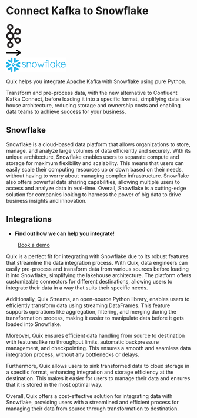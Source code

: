 # Connect Kafka to Snowflake

<div class="connect-images cards blog-grid-card" markdown>
<div>
<img src="../images/kafka_logo.png" width="40px" />
</div>
<div>
<img src="../images/arrow.svg" width="40px" />
</div>
<div>
<img src="./images/snowflake_1.jpg" />
</div>
</div>

Quix helps you integrate Apache Kafka with Snowflake using pure Python.

Transform and pre-process data, with the new alternative to Confluent Kafka Connect, before loading it into a specific format, simplifying data lake house architecture, reducing storage and ownership costs and enabling data teams to achieve success for your business.

## Snowflake

Snowflake is a cloud-based data platform that allows organizations to store, manage, and analyze large volumes of data efficiently and securely. With its unique architecture, Snowflake enables users to separate compute and storage for maximum flexibility and scalability. This means that users can easily scale their computing resources up or down based on their needs, without having to worry about managing complex infrastructure. Snowflake also offers powerful data sharing capabilities, allowing multiple users to access and analyze data in real-time. Overall, Snowflake is a cutting-edge solution for companies looking to harness the power of big data to drive business insights and innovation.

## Integrations

<div class="grid cards" markdown>

- __Find out how we can help you integrate!__

    <a class="md-button md-button--primary" href="https://quix.io/book-a-demo" target="_blank" style="margin:.5rem;">Book a demo</a>

</div>


Quix is a perfect fit for integrating with Snowflake due to its robust features that streamline the data integration process. With Quix, data engineers can easily pre-process and transform data from various sources before loading it into Snowflake, simplifying the lakehouse architecture. The platform offers customizable connectors for different destinations, allowing users to integrate their data in a way that suits their specific needs.

Additionally, Quix Streams, an open-source Python library, enables users to efficiently transform data using streaming DataFrames. This feature supports operations like aggregation, filtering, and merging during the transformation process, making it easier to manipulate data before it gets loaded into Snowflake.

Moreover, Quix ensures efficient data handling from source to destination with features like no throughput limits, automatic backpressure management, and checkpointing. This ensures a smooth and seamless data integration process, without any bottlenecks or delays.

Furthermore, Quix allows users to sink transformed data to cloud storage in a specific format, enhancing integration and storage efficiency at the destination. This makes it easier for users to manage their data and ensures that it is stored in the most optimal way.

Overall, Quix offers a cost-effective solution for integrating data with Snowflake, providing users with a streamlined and efficient process for managing their data from source through transformation to destination.

